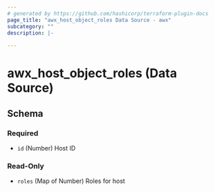 ```yaml
---
# generated by https://github.com/hashicorp/terraform-plugin-docs
page_title: "awx_host_object_roles Data Source - awx"
subcategory: ""
description: |-
  
---
```


# awx_host_object_roles (Data Source)





<!-- schema generated by tfplugindocs -->
## Schema

### Required

- `id` (Number) Host ID

### Read-Only

- `roles` (Map of Number) Roles for host
